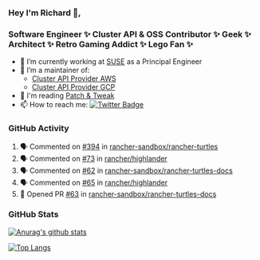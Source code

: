 ### Hey I'm Richard 👋, 

<h3 align="left">Software Engineer ✨ Cluster API & OSS Contributor ✨ Geek ✨ Architect ✨ Retro Gaming Addict ✨ Lego Fan ✨</h3>

- 🔭 I’m currently working at [SUSE](https://www.suse.com/) as a Principal Engineer
- 👯 I’m a maintainer of:
  -  [Cluster API Provider AWS](https://github.com/kubernetes-sigs/cluster-api-provider-aws)
  -  [Cluster API Provider GCP](https://github.com/kubernetes-sigs/cluster-api-provider-gcp)
- 💬 I'm reading [Patch & Tweak](https://bjooks.com/products/patch-tweak-exploring-modular-synthesis)
- 📫 How to reach me: [![Twitter Badge](https://img.shields.io/badge/-@fruit_case-00acee?style=flat&logo=Twitter&logoColor=white)](https://twitter.com/intent/follow?screen_name=fruit_case "Follow on Twitter")

### GitHub Activity 

<!--START_SECTION:activity-->
1. 🗣 Commented on [#394](https://github.com/rancher-sandbox/rancher-turtles/pull/394#issuecomment-1991981589) in [rancher-sandbox/rancher-turtles](https://github.com/rancher-sandbox/rancher-turtles)
2. 🗣 Commented on [#73](https://github.com/rancher/highlander/issues/73#issuecomment-1991709287) in [rancher/highlander](https://github.com/rancher/highlander)
3. 🗣 Commented on [#62](https://github.com/rancher-sandbox/rancher-turtles-docs/pull/62#issuecomment-1991608903) in [rancher-sandbox/rancher-turtles-docs](https://github.com/rancher-sandbox/rancher-turtles-docs)
4. 🗣 Commented on [#65](https://github.com/rancher/highlander/issues/65#issuecomment-1991559617) in [rancher/highlander](https://github.com/rancher/highlander)
5. 💪 Opened PR [#63](https://github.com/rancher-sandbox/rancher-turtles-docs/pull/63) in [rancher-sandbox/rancher-turtles-docs](https://github.com/rancher-sandbox/rancher-turtles-docs)
<!--END_SECTION:activity-->

### GitHub Stats

[![Anurag's github stats](https://github-readme-stats.vercel.app/api?username=richardcase&count_private=true&show_icons=true)](https://github.com/anuraghazra/github-readme-stats)

[![Top Langs](https://github-readme-stats.vercel.app/api/top-langs/?username=richardcase&hide=html&layout=compact)](https://github.com/anuraghazra/github-readme-stats)
